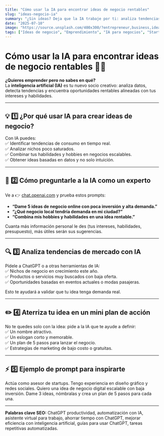 ```yaml
---
title: "Cómo usar la IA para encontrar ideas de negocio rentables"
slug: "ideas-negocio-ia"
summary: "¿Sin ideas? Deja que la IA trabaje por ti: analiza tendencias, combina tus habilidades y descubre oportunidades de negocio rentables y escalables."
date: "2025-07-10"
image: "https://source.unsplash.com/400x300/?entrepreneur,business,ideas,ai"
tags: ["Ideas de negocio", "Emprendimiento", "IA para negocios", "Startups", "Negocios rentables", "Inteligencia Artificial", "Generar ideas con IA", "Plan de negocio", "Tendencias de mercado"]
---
```


# Cómo usar la IA para encontrar ideas de negocio rentables 🚀🤖

**¿Quieres emprender pero no sabes en qué?**  
La **inteligencia artificial (IA)** es tu nuevo socio creativo: analiza datos, detecta tendencias y encuentra oportunidades rentables alineadas con tus intereses y habilidades.

---

## 💡 1️⃣ ¿Por qué usar IA para crear ideas de negocio?

Con IA puedes:  
✅ Identificar tendencias de consumo en tiempo real.  
✅ Analizar nichos poco saturados.  
✅ Combinar tus habilidades y hobbies en negocios escalables.  
✅ Obtener ideas basadas en datos y no solo intuición.

---

## 🤔 2️⃣ Cómo preguntarle a la IA como un experto

Ve a 👉 [chat.openai.com](https://chat.openai.com/) y prueba estos prompts:  

- **“Dame 5 ideas de negocio online con poca inversión y alta demanda.”**  
- **“¿Qué negocio local tendría demanda en mi ciudad?”**  
- **“Combina mis hobbies y habilidades en una idea rentable.”**

Cuanta más información personal le des (tus intereses, habilidades, presupuesto), más útiles serán sus sugerencias.

---

## 🔍 3️⃣ Analiza tendencias de mercado con IA

Pídele a ChatGPT o a otras herramientas de IA:  
✅ Nichos de negocio en crecimiento este año.  
✅ Productos o servicios muy buscados con baja oferta.  
✅ Oportunidades basadas en eventos actuales o modas pasajeras.

Esto te ayudará a validar que tu idea tenga demanda real.

---

## ✏️ 4️⃣ Aterriza tu idea en un mini plan de acción

No te quedes solo con la idea: pide a la IA que te ayude a definir:  
✅ Un nombre atractivo.  
✅ Un eslogan corto y memorable.  
✅ Un plan de 5 pasos para lanzar el negocio.  
✅ Estrategias de marketing de bajo costo o gratuitas.

---

## ⚡ 5️⃣ Ejemplo de prompt para inspirarte
Actúa como asesor de startups.
Tengo experiencia en diseño gráfico y redes sociales.
Quiero una idea de negocio digital escalable con baja inversión.
Dame 3 ideas, nómbralas y crea un plan de 5 pasos para cada una.

---

**Palabras clave SEO:** ChatGPT productividad, automatización con IA, asistente virtual para trabajo, ahorrar tiempo con ChatGPT, mejorar eficiencia con inteligencia artificial, guías para usar ChatGPT, tareas repetitivas automatizadas.
